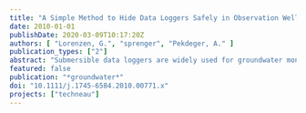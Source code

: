 ```yaml
---
title: "A Simple Method to Hide Data Loggers Safely in Observation Wells"
date: 2010-01-01
publishDate: 2020-03-09T10:17:20Z
authors: [ "Lorenzen, G.", "sprenger", "Pekdeger, A." ]
publication_types: ["2"]
abstract: "Submersible data loggers are widely used for groundwater monitoring, but their application often runs the risk of hardware and data loss through vandalism or theft. During a field study in India, the authors of this article experienced that well locks attract the attention of unauthorized persons and do not provide secure protection in unattended areas. To minimize the risk of losing data loggers, a cheap and simple solution has been invented to hide the instruments and associated attachments below the ground surface, inside observation wells. It relies on attaching the logger to a length of small-diameter pipe that is submerged at the bottom of the well, instead of attaching it to the top of the well. The small-diameter pipe with the logger is connected to a small bottle containing a magnet that floats on the water surface of the well and can be recovered using another bottle also with a magnet. A logger that is concealed in this way is difficult to detect and access without knowledge of the method and adequate removal tools. The system was tested and successfully applied for monitoring shallow"
featured: false
publication: "*groundwater*"
doi: "10.1111/j.1745-6584.2010.00771.x"
projects: ["techneau"]
---
```


